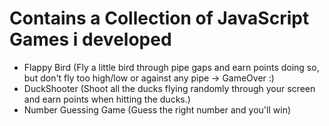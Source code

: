 # Contains a Collection of JavaScript Games i developed

   - Flappy Bird (Fly a little bird through pipe gaps and earn points doing so, but don't fly too high/low or against any pipe -> GameOver :)
   - DuckShooter (Shoot all the ducks flying randomly through your screen and earn points when hitting the ducks.)
   - Number Guessing Game (Guess the right number and you'll win)
